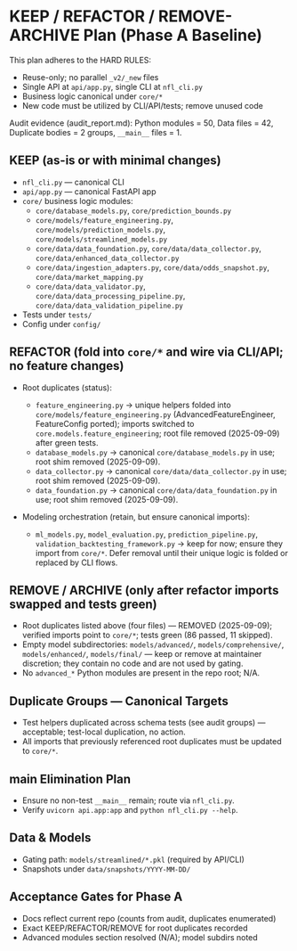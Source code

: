 # KEEP / REFACTOR / REMOVE-ARCHIVE Plan (Phase A Baseline)

This plan adheres to the HARD RULES:
- Reuse-only; no parallel `_v2/_new` files
- Single API at `api/app.py`, single CLI at `nfl_cli.py`
- Business logic canonical under `core/*`
- New code must be utilized by CLI/API/tests; remove unused code

Audit evidence (audit_report.md): Python modules = 50, Data files = 42, Duplicate bodies = 2 groups, `__main__` files = 1.

## KEEP (as-is or with minimal changes)

- `nfl_cli.py` — canonical CLI
- `api/app.py` — canonical FastAPI app
- `core/` business logic modules:
  - `core/database_models.py`, `core/prediction_bounds.py`
  - `core/models/feature_engineering.py`, `core/models/prediction_models.py`, `core/models/streamlined_models.py`
  - `core/data/data_foundation.py`, `core/data/data_collector.py`, `core/data/enhanced_data_collector.py`
  - `core/data/ingestion_adapters.py`, `core/data/odds_snapshot.py`, `core/data/market_mapping.py`
  - `core/data/data_validator.py`, `core/data/data_processing_pipeline.py`, `core/data/data_validation_pipeline.py`
- Tests under `tests/`
- Config under `config/`

## REFACTOR (fold into `core/*` and wire via CLI/API; no feature changes)

- Root duplicates (status):
  - `feature_engineering.py` → unique helpers folded into `core/models/feature_engineering.py` (AdvancedFeatureEngineer, FeatureConfig ported); imports switched to `core.models.feature_engineering`; root file removed (2025-09-09) after green tests.
  - `database_models.py` → canonical `core/database_models.py` in use; root shim removed (2025-09-09).
  - `data_collector.py` → canonical `core/data/data_collector.py` in use; root shim removed (2025-09-09).
  - `data_foundation.py` → canonical `core/data/data_foundation.py` in use; root shim removed (2025-09-09).

- Modeling orchestration (retain, but ensure canonical imports):
  - `ml_models.py`, `model_evaluation.py`, `prediction_pipeline.py`, `validation_backtesting_framework.py` → keep for now; ensure they import from `core/*`. Defer removal until their unique logic is folded or replaced by CLI flows.

## REMOVE / ARCHIVE (only after refactor imports swapped and tests green)

- Root duplicates listed above (four files) — REMOVED (2025-09-09); verified imports point to `core/*`; tests green (86 passed, 11 skipped).
- Empty model subdirectories: `models/advanced/`, `models/comprehensive/`, `models/enhanced/`, `models/final/` — keep or remove at maintainer discretion; they contain no code and are not used by gating.
- No `advanced_*` Python modules are present in the repo root; N/A.

## Duplicate Groups — Canonical Targets

- Test helpers duplicated across schema tests (see audit groups) — acceptable; test-local duplication, no action.
- All imports that previously referenced root duplicates must be updated to `core/*`.

## __main__ Elimination Plan

- Ensure no non-test `__main__` remain; route via `nfl_cli.py`.
- Verify `uvicorn api.app:app` and `python nfl_cli.py --help`.

## Data & Models

- Gating path: `models/streamlined/*.pkl` (required by API/CLI)
- Snapshots under `data/snapshots/YYYY-MM-DD/`

## Acceptance Gates for Phase A

- Docs reflect current repo (counts from audit, duplicates enumerated)
- Exact KEEP/REFACTOR/REMOVE for root duplicates recorded
- Advanced modules section resolved (N/A); model subdirs noted
